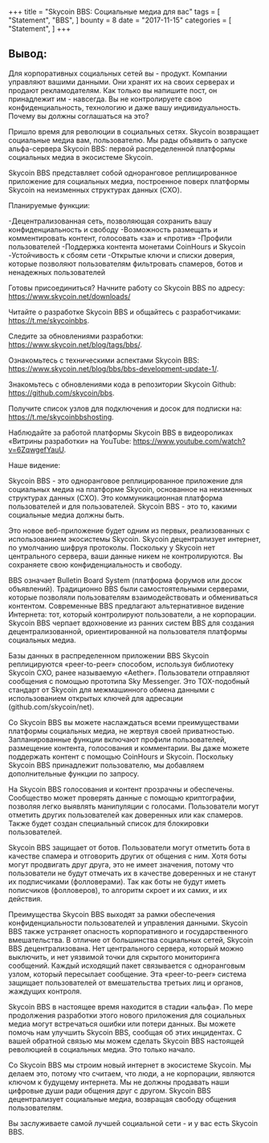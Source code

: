 +++
title = "Skycoin BBS: Социальные медиа для вас"
tags = [
    "Statement",
    "BBS",
]
bounty = 8
date = "2017-11-15"
categories = [
    "Statement",
]
+++

## Вывод:

Для корпоративных социальных сетей вы - продукт. Компании управляют вашими данными. Они хранят их на своих серверах
и продают рекламодателям. Как только вы напишите пост, он принадлежит им - навсегда. Вы не контролируете свою
конфиденциальность, технологию и даже вашу индивидуальность. Почему вы должны соглашаться на это?

Пришло время для революции в социальных сетях. Skycoin возвращает социальные медиа вам, пользователю.
Мы рады объявить о запуске альфа-сервера Skycoin BBS: первой распределенной платформы социальных медиа
в экосистеме Skycoin.

Skycoin BBS представляет собой одноранговое реплицированное приложение для социальных медиа, построенное
поверх платформы Skycoin на неизменных структурах данных (CXO).

Планируемые функции:

-Децентрализованная сеть, позволяющая сохранить вашу конфиденциальность и свободу
-Возможность размещать и комментировать контент, голосовать «за» и «против»
-Профили пользователей
-Поддержка контента  монетами CoinHours и Skycoin
-Устойчивость к сбоям сети
-Открытые ключи и списки доверия, которые позволяют пользователям фильтровать спамеров,
ботов и ненадежных пользователей

Готовы присоединиться? Начните работу со Skycoin BBS по адресу: https://www.skycoin.net/downloads/

Читайте о разработке Skycoin BBS и общайтесь с разработчиками: https://t.me/skycoinbbs.

Следите за обновлениями разработки: https://www.skycoin.net/blog/tags/bbs/.

Ознакомьтесь с техническими аспектами Skycoin BBS: https://www.skycoin.net/blog/bbs/bbs-development-update-1/.

Знакомьтесь с обновлениями кода в репозитории Skycoin Github: https://github.com/skycoin/bbs.

Получите список узлов для подключения и досок для подписки на: https://t.me/skycoinbbshosting.

Наблюдайте за работой платформы Skycoin BBS в видеороликах «Витрины разработки» на YouTube:
https://www.youtube.com/watch?v=6ZqwgefYauU.

Наше видение:

Skycoin BBS - это одноранговое реплицированное приложение для социальных медиа на платформе Skycoin,
основанное на неизменных структурах данных (CXO). Это коммуникационная платформа пользователей и
для пользователей. Skycoin BBS - это  то, какими социальные медиа должны быть.

Это новое веб-приложение будет одним из первых, реализованных с использованием экосистемы Skycoin.
Skycoin децентрализует интернет, по умолчанию шифруя протоколы. Поскольку у Skycoin нет центрального
сервера, ваши данные никем не контролируются. Вы сохраняете свою конфиденциальность и свободу.

BBS означает Bulletin Board System (платформа форумов или досок объявлений). Традиционно BBS были
самостоятельными серверами, которые позволяли пользователям взаимодействовать и обмениваться контентом.
Современные BBS предлагают альтернативное видение Интернета: тот, который контролируют пользователи,
а не корпорации. Skycoin BBS черпает вдохновение из ранних систем BBS для создания децентрализованной,
ориентированной на пользователя платформы социальных медиа.

Базы данных в распределенном приложении BBS Skycoin реплицируются «peer-to-peer» способом, используя
библиотеку Skycoin CXO, ранее называемую «Aether». Пользователи отправляют сообщения с помощью прототипа
Sky Messenger. Это TOX-подобный стандарт от Skycoin для межмашинного обмена данными с использованием
открытых ключей для адресации (github.com/skycoin/net).

Со Skycoin BBS вы можете наслаждаться всеми преимуществами платформы социальных медиа, не жертвуя
своей приватностью. Запланированные функции включают профили пользователей, размещение контента, голосования
и комментарии. Вы даже можете поддержать контент с помощью CoinHours и Skycoin. Поскольку Skycoin BBS
принадлежит пользователю, мы добавляем дополнительные функции по запросу.

На Skycoin BBS голосования и контент прозрачны и обеспечены. Сообщество может проверять данные с помощью
криптографии, позволяя легко выявлять манипуляции с голосами. Пользователи могут отметить других
пользователей как доверенных или как спамеров. Также будет создан специальный список для блокировки пользователей.

Skycoin BBS защищает от ботов. Пользователи могут отметить бота в качестве спамера и отговорить других
от общения с ним. Хотя боты могут продвигать друг друга, это не имеет значения, потому что пользователи
не будут отмечать их в качестве  доверенных и не станут их подписчиками (фолловерами). Так как боты не будут иметь
пописчиков (фолловеров), то алгоритм скроет и их самих, и их действия.

Преимущества Skycoin BBS выходят за рамки обеспечения конфиденциальности пользователей и управления данными.
Skycoin BBS также устраняет опасность корпоративного и государственного вмешательства. В отличие от большинства
социальных сетей, Skycoin BBS децентрализована. Нет центрального сервера, который можно выключить, и нет
уязвимой точки для скрытого мониторинга сообщений. Каждый исходящий пакет связывается с одноранговым узлом,
который пересылает сообщение. Эта «peer-to-peer» система защищает пользователей от вмешательства третьих лиц
и органов, жаждущих контроля.

Skycoin BBS в настоящее время находится в стадии «альфа». По мере продолжения разработки этого нового приложения
для социальных медиа могут встречаться ошибки или потери данных. Вы можете помочь нам улучшить Skycoin BBS,
сообщая об этих инцидентах. С вашей обратной связью мы можем сделать Skycoin BBS настоящей революцией
в социальных медиа. Это только начало.

 Со Skycoin BBS мы строим новый интернет в экосистеме Skycoin. Мы делаем это, потому что считаем, что люди,
 а не корпорации, являются ключом к будущему интернета. Мы не должны продавать наши цифровые души ради
 общения друг с другом. Skycoin BBS децентрализует социальные медиа, возвращая свободу общения пользователям.

Вы заслуживаете самой лучшей социальной сети - и у вас есть Skycoin BBS.

